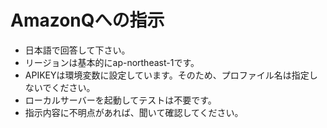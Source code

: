 # AmazonQへの指示
- 日本語で回答して下さい。
- リージョンは基本的にap-northeast-1です。
- APIKEYは環境変数に設定しています。そのため、プロファイル名は指定しないでください。
- ローカルサーバーを起動してテストは不要です。
- 指示内容に不明点があれば、聞いて確認してください。